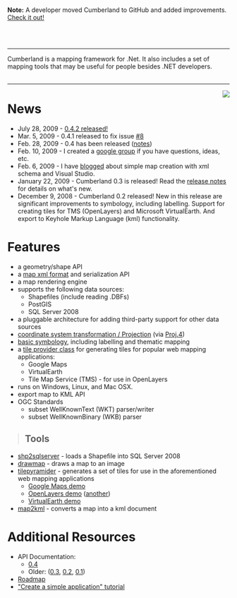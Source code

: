 <br>

<b>Note:</b> A developer moved Cumberland to GitHub and added improvements.  <a href='https://github.com/zippy1981/cumberland'>Check it out!</a>

<br><br>

<hr />

Cumberland is a mapping framework for .Net.  It also includes a set of mapping tools that may be useful for people besides .NET developers.<br>
<br>
<hr />

<img src='http://cumberland.googlecode.com/files/9.png' align='right' />

<h1>News</h1>

<ul><li>July 28, 2009 - <a href='http://groups.google.com/group/cumberland-users/browse_thread/thread/ffdd20cfdd484db0'>0.4.2 released!</a>
</li><li>Mar. 5, 2009 - 0.4.1 released to fix issue <a href='http://code.google.com/p/cumberland/issues/detail?id=8&can=1'>#8</a>
</li><li>Feb. 28, 2009 - 0.4 has been released (<a href='http://code.google.com/p/cumberland/wiki/ReleaseNotes_For_0_4'>notes</a>)<br>
</li><li>Feb. 10, 2009 - I created a <a href='http://groups.google.com/group/cumberland-users'>google group</a> if you have questions, ideas, etc.<br>
</li><li>Feb. 6, 2009 - I have <a href='http://www.salmonsalvo.net/blog/?p=199'>blogged</a> about simple map creation with xml schema and Visual Studio.<br>
</li><li>January 22, 2009 - Cumberland 0.3 is released!  Read the <a href='ReleaseNotes_For_0_3.md'>release notes</a> for details on what's new.<br>
</li><li>December 9, 2008 - Cumberland 0.2 released!  New in this release are significant improvements to symbology, including labelling.  Support for creating tiles for TMS (OpenLayers) and Microsoft VirtualEarth.  And export to Keyhole Markup Language (kml) functionality.</li></ul>

<h1>Features</h1>

<ul><li>a geometry/shape API<br>
</li><li>a <a href='mapXmlFormat.md'>map xml format</a> and serialization API<br>
</li><li>a map rendering engine<br>
</li><li>supports the following data sources:<br>
<ul><li>Shapefiles (include reading .DBFs)<br>
</li><li>PostGIS<br>
</li><li>SQL Server 2008<br>
</li></ul></li><li>a pluggable architecture for adding third-party support for other data sources<br>
</li><li><a href='CoordinateSystems.md'>coordinate system transformation / Projection</a> (via <a href='http://proj.maptools.org/'>Proj.4</a>)<br>
</li><li><a href='BasicSymbology.md'>basic symbology</a>, including labelling and thematic mapping<br>
</li><li>a <a href='TileProviderWithAspNet.md'>tile provider class</a> for generating tiles for popular web mapping applications:<br>
<ul><li>Google Maps<br>
</li><li>VirtualEarth<br>
</li><li>Tile Map Service (TMS) - for use in OpenLayers<br>
</li></ul></li><li>runs on Windows, Linux, and Mac OSX.<br>
</li><li>export map to KML API<br>
</li><li>OGC Standards<br>
<ul><li>subset WellKnownText (WKT) parser/writer<br>
</li><li>subset WellKnownBinary (WKB) parser</li></ul></li></ul>

<blockquote><h2>Tools</h2></blockquote>

<ul><li><a href='shp2sqlserver.md'>shp2sqlserver</a> - loads a Shapefile into SQL Server 2008<br>
</li><li><a href='drawmap.md'>drawmap</a> - draws a map to an image<br>
</li><li><a href='tilepyramider.md'>tilepyramider</a> - generates a set of tiles for use in the aforementioned web mapping applications<br>
<ul><li><a href='http://www.salmonsalvo.net/Cumberland:GoogleMapsTest'>Google Maps demo</a>
</li><li><a href='http://salmonsalvo.net/Cumberland:_OpenLayers_Test'>OpenLayers demo</a> (<a href='http://salmonsalvo.net/Cumberland:_BaseMap_Test'>another</a>)<br>
</li><li><a href='http://salmonsalvo.net/Cumberland:_VirtualEarth_Test'>VirtualEarth demo</a>
</li></ul></li><li><a href='map2kml.md'>map2kml</a> - converts a map into a kml document</li></ul>

<h1>Additional Resources</h1>

<ul><li>API Documentation:<br>
<ul><li><a href='http://salmonsalvo.net/cumberland/docs/0.4/Cumberland'>0.4</a>
</li><li>Older: (<a href='http://salmonsalvo.net/cumberland/docs/0.3/Cumberland'>0.3</a>, <a href='http://salmonsalvo.net/cumberland/docs/0.2/Cumberland'>0.2</a>, <a href='http://salmonsalvo.net/cumberland/docs/0.1/Cumberland'>0.1</a>)<br>
</li></ul></li><li><a href='Roadmap.md'>Roadmap</a>
</li><li><a href='CreateASimpleApp.md'>"Create a simple application" tutorial</a>